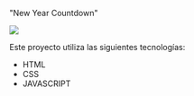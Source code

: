 "New Year Countdown"

![](https://res.cloudinary.com/dwxhsdpc7/image/upload/v1703732152/countdown-to-new-year_jgzxi3.png)


Este proyecto utiliza las siguientes tecnologías:

- HTML
- CSS
- JAVASCRIPT
